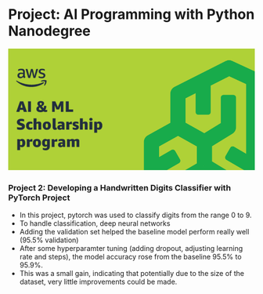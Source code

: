 # Project: AI Programming with Python Nanodegree
![Interface](https://github.com/Kondwani7/AI_programming-with-python_nanodegree_final_project/blob/main/img/aiml_scholarship_program_featured.png)

### Project 2: Developing a Handwritten Digits Classifier with PyTorch Project
- In this project, pytorch was used to classify digits from the range 0 to 9.
- To handle classification, deep neural networks
- Adding the validation set helped the baseline model perform really well  (95.5% validation)
- After some hyperparamter tuning (adding dropout, adjusting learning rate and steps), 
  the model accuracy rose from the baseline 95.5%  to 95.9%.
- This was a small gain, indicating that potentially due to the size of the dataset, very little improvements could be made.
